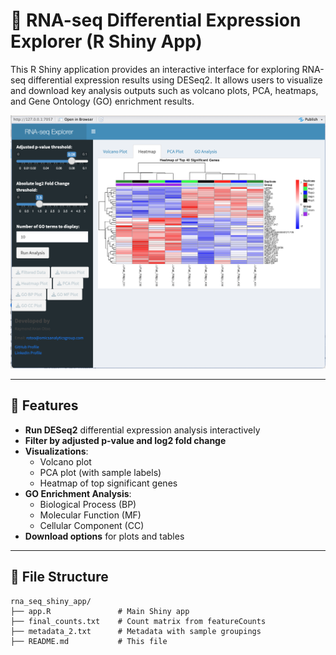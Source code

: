 # 🧬 RNA-seq Differential Expression Explorer (R Shiny App)

This R Shiny application provides an interactive interface for exploring RNA-seq differential expression results using DESeq2. It allows users to visualize and download key analysis outputs such as volcano plots, PCA, heatmaps, and Gene Ontology (GO) enrichment results.

![App Screenshot](rnaseqApp.png)

---

## 🔧 Features

- **Run DESeq2** differential expression analysis interactively
- **Filter by adjusted p-value and log2 fold change**
- **Visualizations**:
  - Volcano plot
  - PCA plot (with sample labels)
  - Heatmap of top significant genes
- **GO Enrichment Analysis**:
  - Biological Process (BP)
  - Molecular Function (MF)
  - Cellular Component (CC)
- **Download options** for plots and tables

---

## 📁 File Structure

```text
rna_seq_shiny_app/
├── app.R               # Main Shiny app
├── final_counts.txt    # Count matrix from featureCounts
├── metadata_2.txt      # Metadata with sample groupings
├── README.md           # This file
